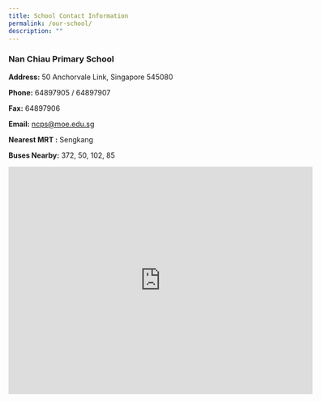 ```yaml
---
title: School Contact Information
permalink: /our-school/
description: ""
---
```

### **Nan Chiau Primary School**

**Address:**&nbsp;50 Anchorvale Link, Singapore 545080

**Phone:**&nbsp;64897905 / 64897907

**Fax:**&nbsp;64897906

**Email:**&nbsp;[ncps@moe.edu.sg](mailto:ncps@moe.edu.sg)

**Nearest MRT :**&nbsp;Sengkang

**Buses Nearby:**&nbsp;372, 50, 102, 85

<iframe loading="lazy" allowfullscreen="" style="border:0;" height="450" width="600" src="https://www.google.com/maps/embed?pb=!1m18!1m12!1m3!1d3988.6399587618057!2d103.88821261484684!3d1.3925507989843864!2m3!1f0!2f0!3f0!3m2!1i1024!2i768!4f13.1!3m3!1m2!1s0x31da1672aa3d03b7%3A0x61801319b3a881a3!2sNan%20Chiau%20Primary%20School!5e0!3m2!1sen!2ssg!4v1657001250065!5m2!1sen!2ssg"></iframe>